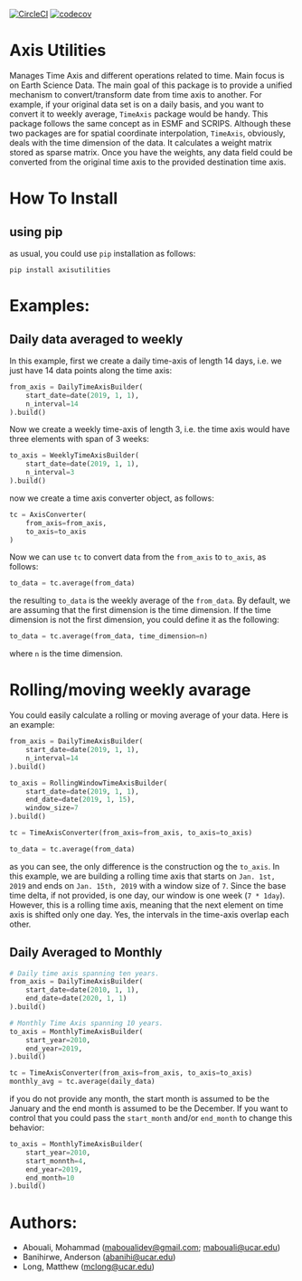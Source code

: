 [![CircleCI](https://circleci.com/gh/coderepocenter/AxisUtilities.svg?style=svg)](https://circleci.com/gh/coderepocenter/AxisUtilities)
[![codecov](https://codecov.io/gh/coderepocenter/AxisUtilities/branch/master/graph/badge.svg)](https://codecov.io/gh/coderepocenter/AxisUtilities)



# Axis Utilities
Manages Time Axis and different operations related to time. Main focus is on Earth Science Data.
The main goal of this package is to provide a unified mechanism to convert/transform date from 
time axis to another. For example, if your original data set is on a daily basis, and you want 
to convert it to weekly average, `TimeAxis` package would be handy. This package follows the
same concept as in ESMF and SCRIPS. Although these two packages are for spatial coordinate
interpolation, `TimeAxis`, obviously, deals with the time dimension of the data. It calculates
a weight matrix stored as sparse matrix. Once you have the weights, any data field could be
converted from the original time axis to the provided destination time axis.

# How To Install
## using pip
as usual, you could use `pip` installation as follows:

```shell script
pip install axisutilities
```

# Examples:
## Daily data averaged to weekly
In this example, first we create a daily time-axis of length 14 days, i.e. we just have 14 data points
along the time axis:

```python
from_axis = DailyTimeAxisBuilder(
    start_date=date(2019, 1, 1),
    n_interval=14
).build()
```

Now we create a weekly time-axis of length 3, i.e. the time axis would have three elements with
span of 3 weeks:

```python
to_axis = WeeklyTimeAxisBuilder(
    start_date=date(2019, 1, 1),
    n_interval=3
).build()
```

now we create a time axis converter object, as follows:

```python
tc = AxisConverter(
    from_axis=from_axis, 
    to_axis=to_axis
)
```

Now we can use `tc` to convert data from the `from_axis` to `to_axis`, as follows:

```python
to_data = tc.average(from_data)
```

the resulting `to_data` is the weekly average of the `from_data`. By default, we are assuming
that the first dimension is the time dimension. If the time dimension is not the first dimension,
you could define it as the following:

```python
to_data = tc.average(from_data, time_dimension=n)
```

where `n` is the time dimension.

# Rolling/moving weekly avarage
You could easily calculate a rolling or moving average of your data. Here is an example:

```python
from_axis = DailyTimeAxisBuilder(
    start_date=date(2019, 1, 1),
    n_interval=14
).build()

to_axis = RollingWindowTimeAxisBuilder(
    start_date=date(2019, 1, 1),
    end_date=date(2019, 1, 15),
    window_size=7
).build()

tc = TimeAxisConverter(from_axis=from_axis, to_axis=to_axis)

to_data = tc.average(from_data)
```

as you can see, the only difference is the construction og the `to_axis`. In this example,
we are building a rolling time axis that starts on `Jan. 1st, 2019` and ends on `Jan. 15th, 2019`
with a window size of `7`. Since the base time delta, if not provided, is one day, our window is
one week (`7 * 1day`). However, this is a rolling time axis, meaning that the next element on 
time axis is shifted only one day. Yes, the intervals in the time-axis overlap each other.

## Daily Averaged to Monthly

```python
# Daily time axis spanning ten years.
from_axis = DailyTimeAxisBuilder(
    start_date=date(2010, 1, 1),
    end_date=date(2020, 1, 1)
).build()

# Monthly Time Axis spanning 10 years.
to_axis = MonthlyTimeAxisBuilder(
    start_year=2010,
    end_year=2019,
).build()

tc = TimeAxisConverter(from_axis=from_axis, to_axis=to_axis)
monthly_avg = tc.average(daily_data)
```

if you do not provide any month, the start month is assumed to be the January and the end month is assumed to be
the December. If you want to control that you could pass the `start_month` and/or `end_month` to change this
behavior:

```python
to_axis = MonthlyTimeAxisBuilder(
    start_year=2010,
    start_monnth=4,
    end_year=2019,
    end_month=10
).build()
```

# Authors:
- Abouali, Mohammad (maboualidev@gmail.com; mabouali@ucar.edu)
- Banihirwe, Anderson (abanihi@ucar.edu)
- Long, Matthew (mclong@ucar.edu)





